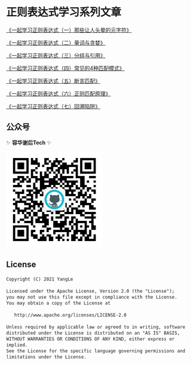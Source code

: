 # 正则表达式学习系列文章

[《一起学习正则表达式（一）那些让人头晕的元字符》](https://github.com/alidili/Regex/blob/main/%E4%B8%80%E8%B5%B7%E5%AD%A6%E4%B9%A0%E6%AD%A3%E5%88%99%E8%A1%A8%E8%BE%BE%E5%BC%8F%EF%BC%88%E4%B8%80%EF%BC%89%E9%82%A3%E4%BA%9B%E8%AE%A9%E4%BA%BA%E5%A4%B4%E6%99%95%E7%9A%84%E5%85%83%E5%AD%97%E7%AC%A6/%E4%B8%80%E8%B5%B7%E5%AD%A6%E4%B9%A0%E6%AD%A3%E5%88%99%E8%A1%A8%E8%BE%BE%E5%BC%8F%EF%BC%88%E4%B8%80%EF%BC%89%E9%82%A3%E4%BA%9B%E8%AE%A9%E4%BA%BA%E5%A4%B4%E6%99%95%E7%9A%84%E5%85%83%E5%AD%97%E7%AC%A6.md)

[《一起学习正则表达式（二）量词与贪婪》](https://github.com/alidili/Regex/blob/main/%E4%B8%80%E8%B5%B7%E5%AD%A6%E4%B9%A0%E6%AD%A3%E5%88%99%E8%A1%A8%E8%BE%BE%E5%BC%8F%EF%BC%88%E4%BA%8C%EF%BC%89%E9%87%8F%E8%AF%8D%E4%B8%8E%E8%B4%AA%E5%A9%AA/%E4%B8%80%E8%B5%B7%E5%AD%A6%E4%B9%A0%E6%AD%A3%E5%88%99%E8%A1%A8%E8%BE%BE%E5%BC%8F%EF%BC%88%E4%BA%8C%EF%BC%89%E9%87%8F%E8%AF%8D%E4%B8%8E%E8%B4%AA%E5%A9%AA.md)

[《一起学习正则表达式（三）分组与引用》](https://github.com/alidili/Regex/blob/main/%E4%B8%80%E8%B5%B7%E5%AD%A6%E4%B9%A0%E6%AD%A3%E5%88%99%E8%A1%A8%E8%BE%BE%E5%BC%8F%EF%BC%88%E4%B8%89%EF%BC%89%E5%88%86%E7%BB%84%E4%B8%8E%E5%BC%95%E7%94%A8/%E4%B8%80%E8%B5%B7%E5%AD%A6%E4%B9%A0%E6%AD%A3%E5%88%99%E8%A1%A8%E8%BE%BE%E5%BC%8F%EF%BC%88%E4%B8%89%EF%BC%89%E5%88%86%E7%BB%84%E4%B8%8E%E5%BC%95%E7%94%A8.md)

[《一起学习正则表达式（四）常见的4种匹配模式》](https://github.com/alidili/Regex/blob/main/%E4%B8%80%E8%B5%B7%E5%AD%A6%E4%B9%A0%E6%AD%A3%E5%88%99%E8%A1%A8%E8%BE%BE%E5%BC%8F%EF%BC%88%E5%9B%9B%EF%BC%89%E5%B8%B8%E8%A7%81%E7%9A%844%E7%A7%8D%E5%8C%B9%E9%85%8D%E6%A8%A1%E5%BC%8F/%E4%B8%80%E8%B5%B7%E5%AD%A6%E4%B9%A0%E6%AD%A3%E5%88%99%E8%A1%A8%E8%BE%BE%E5%BC%8F%EF%BC%88%E5%9B%9B%EF%BC%89%E5%B8%B8%E8%A7%81%E7%9A%844%E7%A7%8D%E5%8C%B9%E9%85%8D%E6%A8%A1%E5%BC%8F.md)

[《一起学习正则表达式（五）断言匹配》](https://github.com/alidili/Regex/blob/main/%E4%B8%80%E8%B5%B7%E5%AD%A6%E4%B9%A0%E6%AD%A3%E5%88%99%E8%A1%A8%E8%BE%BE%E5%BC%8F%EF%BC%88%E4%BA%94%EF%BC%89%E6%96%AD%E8%A8%80%E5%8C%B9%E9%85%8D/%E4%B8%80%E8%B5%B7%E5%AD%A6%E4%B9%A0%E6%AD%A3%E5%88%99%E8%A1%A8%E8%BE%BE%E5%BC%8F%EF%BC%88%E4%BA%94%EF%BC%89%E6%96%AD%E8%A8%80%E5%8C%B9%E9%85%8D.md)

[《一起学习正则表达式（六）正则匹配原理》](https://github.com/alidili/Regex/blob/main/%E4%B8%80%E8%B5%B7%E5%AD%A6%E4%B9%A0%E6%AD%A3%E5%88%99%E8%A1%A8%E8%BE%BE%E5%BC%8F%EF%BC%88%E5%85%AD%EF%BC%89%E6%AD%A3%E5%88%99%E5%8C%B9%E9%85%8D%E5%8E%9F%E7%90%86/%E4%B8%80%E8%B5%B7%E5%AD%A6%E4%B9%A0%E6%AD%A3%E5%88%99%E8%A1%A8%E8%BE%BE%E5%BC%8F%EF%BC%88%E5%85%AD%EF%BC%89%E6%AD%A3%E5%88%99%E5%8C%B9%E9%85%8D%E5%8E%9F%E7%90%86.md)

[《一起学习正则表达式（七）回溯陷阱》](https://github.com/alidili/Regex/blob/main/%E4%B8%80%E8%B5%B7%E5%AD%A6%E4%B9%A0%E6%AD%A3%E5%88%99%E8%A1%A8%E8%BE%BE%E5%BC%8F%EF%BC%88%E4%B8%83%EF%BC%89%E5%9B%9E%E6%BA%AF%E9%99%B7%E9%98%B1/%E4%B8%80%E8%B5%B7%E5%AD%A6%E4%B9%A0%E6%AD%A3%E5%88%99%E8%A1%A8%E8%BE%BE%E5%BC%8F%EF%BC%88%E4%B8%83%EF%BC%89%E5%9B%9E%E6%BA%AF%E9%99%B7%E9%98%B1.md)

## 公众号

✨ **容华谢后Tech** ✨

![容华谢后Tech](https://github.com/alidili/alidili/raw/master/resources/wx_qrcode.jpg)

## License

```
Copyright (C) 2021 YangLe

Licensed under the Apache License, Version 2.0 (the "License");
you may not use this file except in compliance with the License.
You may obtain a copy of the License at

   http://www.apache.org/licenses/LICENSE-2.0

Unless required by applicable law or agreed to in writing, software
distributed under the License is distributed on an "AS IS" BASIS,
WITHOUT WARRANTIES OR CONDITIONS OF ANY KIND, either express or implied.
See the License for the specific language governing permissions and
limitations under the License.